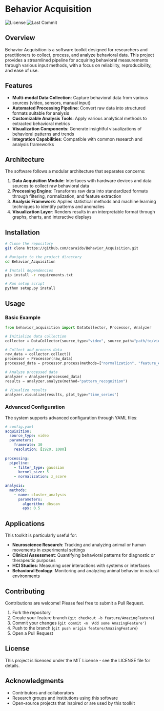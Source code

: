 # Behavior Acquisition

![License](https://img.shields.io/github/license/caraido/Behavior_Acquisition)
![Last Commit](https://img.shields.io/github/last-commit/caraido/Behavior_Acquisition)

## Overview

Behavior Acquisition is a software toolkit designed for researchers and practitioners to collect, process, and analyze behavioral data. This project provides a streamlined pipeline for acquiring behavioral measurements through various input methods, with a focus on reliability, reproducibility, and ease of use.

## Features

- **Multi-modal Data Collection**: Capture behavioral data from various sources (video, sensors, manual input)
- **Automated Processing Pipeline**: Convert raw data into structured formats suitable for analysis
- **Customizable Analysis Tools**: Apply various analytical methods to extracted behavioral metrics
- **Visualization Components**: Generate insightful visualizations of behavioral patterns and trends
- **Integration Capabilities**: Compatible with common research and analysis frameworks

## Architecture

The software follows a modular architecture that separates concerns:

1. **Data Acquisition Module**: Interfaces with hardware devices and data sources to collect raw behavioral data
2. **Processing Engine**: Transforms raw data into standardized formats through filtering, normalization, and feature extraction
3. **Analysis Framework**: Applies statistical methods and machine learning techniques to identify patterns and anomalies
4. **Visualization Layer**: Renders results in an interpretable format through graphs, charts, and interactive displays

## Installation

```bash
# Clone the repository
git clone https://github.com/caraido/Behavior_Acquisition.git

# Navigate to the project directory
cd Behavior_Acquisition

# Install dependencies
pip install -r requirements.txt

# Run setup script
python setup.py install
```

## Usage

### Basic Example

```python
from behavior_acquisition import DataCollector, Processor, Analyzer

# Initialize data collection
collector = DataCollector(source_type="video", source_path="path/to/video.mp4")

# Collect and process data
raw_data = collector.collect()
processor = Processor(raw_data)
processed_data = processor.process(methods=["normalization", "feature_extraction"])

# Analyze processed data
analyzer = Analyzer(processed_data)
results = analyzer.analyze(method="pattern_recognition")

# Visualize results
analyzer.visualize(results, plot_type="time_series")
```

### Advanced Configuration

The system supports advanced configuration through YAML files:

```yaml
# config.yaml
acquisition:
  source_type: video
  parameters:
    framerate: 30
    resolution: [1920, 1080]
    
processing:
  pipeline:
    - filter_type: gaussian
      kernel_size: 5
    - normalization: z_score
    
analysis:
  methods:
    - name: cluster_analysis
      parameters:
        algorithm: dbscan
        eps: 0.5
```

## Applications

This toolkit is particularly useful for:

- **Neuroscience Research**: Tracking and analyzing animal or human movements in experimental settings
- **Clinical Assessment**: Quantifying behavioral patterns for diagnostic or therapeutic purposes
- **HCI Studies**: Measuring user interactions with systems or interfaces
- **Behavioral Ecology**: Monitoring and analyzing animal behavior in natural environments

## Contributing

Contributions are welcome! Please feel free to submit a Pull Request.

1. Fork the repository
2. Create your feature branch (`git checkout -b feature/AmazingFeature`)
3. Commit your changes (`git commit -m 'Add some AmazingFeature'`)
4. Push to the branch (`git push origin feature/AmazingFeature`)
5. Open a Pull Request

## License

This project is licensed under the MIT License - see the LICENSE file for details.

## Acknowledgments

- Contributors and collaborators
- Research groups and institutions using this software
- Open-source projects that inspired or are used by this toolkit
